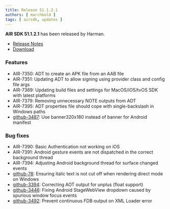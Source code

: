 ```yaml
---
title: Release 51.1.2.1
authors: [ marchbold ]
tags: [ airsdk, updates ]
---
```



**AIR SDK 51.1.2.1** has been released by Harman.  

- [Release Notes](https://airsdk.harman.com/api/versions/51.1.2.1/release-notes/Release_Notes_AIR_SDK_51.1.2.pdf)  
- [Download](https://airsdk.harman.com/download/51.1.2.1)  


### Features

- AIR-7350: ADT to create an APK file from an AAB file
- AIR-7351: Updating ADT to allow signing using provider class and config file args
- AIR-7369: Updating build files and settings for MacOS/iOS/tvOS SDK with latest platforms
- AIR-7379: Removing unnecessary NOTE outputs from ADT
- AIR-7395: ADT properties file should cope with single-backslash in Windows paths
- [github-3487](https://github.com/airsdk/Adobe-Runtime-Support/issues/3487): Use banner320x180 instead of banner for Android manifest


### Bug fixes

- AIR-7390: Basic Authentication not working on iOS
- AIR-7391: Android gesture events are not dispatched in the correct background thread
- AIR-7394: Adjusting Android background thread for surface changed events
- [github-78](https://github.com/airsdk/Adobe-Runtime-Support/issues/78): Ensuring italic text is not cut off when rendering direct mode on Windows
- [github-3394](https://github.com/airsdk/Adobe-Runtime-Support/issues/3394): Correcting AOT output for unplus (float support)
- [github-3446](https://github.com/airsdk/Adobe-Runtime-Support/issues/3446): Fixing Android StageWebView dropdown caused by spurious window focus events
- [github-3492](https://github.com/airsdk/Adobe-Runtime-Support/issues/3492): Prevent continuous FDB output on XML Loader error